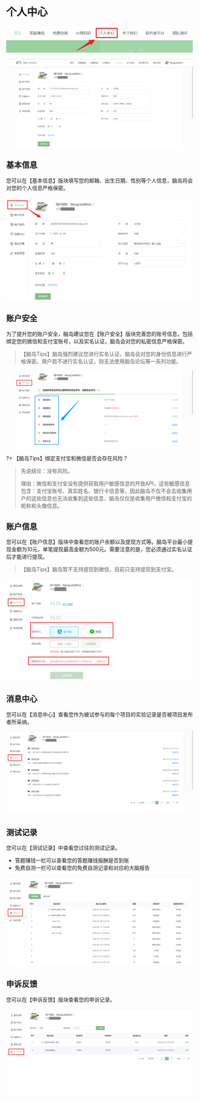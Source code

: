 # 个人中心 <!-- {docsify-ignore-all} -->

![](imgs/image-20220301121557098.png)

![](imgs/image-20220301123740757.png)

## 基本信息
您可以在【基本信息】版块填写您的邮箱、出生日期、性别等个人信息，脑岛将会对您的个人信息严格保密。

![](imgs/image-20220301124627619.png)

## 账户安全

为了提升您的账户安全，脑岛建议您在【账户安全】版块完善您的账号信息，包括绑定您的微信和支付宝账号，以及实名认证，脑岛会对您的私密信息严格保密。

> 【脑岛Tips】脑岛强烈建议您进行实名认证，脑岛会对您的身份信息进行严格保密。用户若不进行实名认证，则无法使用脑岛论坛等一系列功能。

![](imgs/image-20220301125737674.png)

?> 【脑岛Tips】绑定支付宝和微信是否会存在风险？
>
> 先说结论：没有风险。
>
> 理由：微信和支付宝没有提供获取用户敏感信息的开放API，这些敏感信息包含：支付宝账号、真实姓名、银行卡信息等，因此脑岛不仅不会去收集用户的这些信息也无法收集到这些信息，脑岛仅仅是收集用户微信和支付宝的昵称和头像信息。

## 账户信息
您可以在【账户信息】版块中查看您的账户余额以及提现方式等。脑岛平台最小提现金额为10元，单笔提现最高金额为500元。需要注意的是，您必须通过实名认证后才能进行提现。

> 【脑岛Tips】脑岛暂不支持提现到微信，目前只支持提现到支付宝。

![](imgs/image-20220301132326201.png)

## 消息中心
您可以在【消息中心】查看您作为被试参与的每个项目的实验记录是否被项目发布者所采纳。

![](imgs/image-20220301132457457.png)

## 测试记录
您可以在【测试记录】中查看您过往的测试记录。
* 答题赚钱一栏可以查看您的答题赚钱报酬是否到账
* 免费自测一栏可以查看您的免费自测记录和对应的大脑报告

![](imgs/image-20220301134743104.png)

## 申诉反馈
您可以在【申诉反馈】版块查看您的申诉记录。

![](imgs/image-20220301134915799.png)
